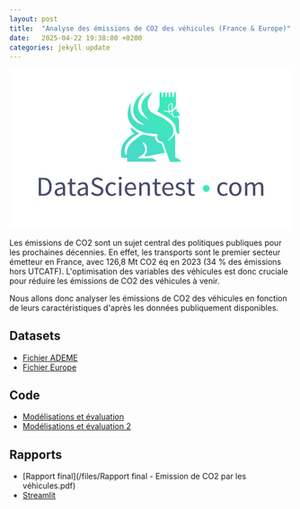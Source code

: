 ```yaml
---
layout: post
title:  "Analyse des émissions de CO2 des véhicules (France & Europe)"
date:   2025-04-22 19:38:00 +0200
categories: jekyll update
---
```


![Datascientest](/img/datascientest.jpg)

Les émissions de CO2 sont un sujet central des politiques publiques pour les prochaines décennies.
En effet, les transports sont le premier secteur émetteur en France, avec 126,8 Mt CO2 éq en 2023 (34 % des émissions hors UTCATF).
L'optimisation des variables des véhicules est donc cruciale pour réduire les émissions de CO2 des véhicules à venir.

Nous allons donc analyser les émissions de CO2 des véhicules en fonction de leurs caractéristiques d'après les données publiquement disponibles.

## Datasets

* [Fichier ADEME](/files/mars-2014-complete.csv)
* [Fichier Europe](/files/CO2_passenger_cars_v10.csv)

## Code

* [Modélisations et évaluation](https://colab.research.google.com/drive/1ZrhH8jc6GccZ4i1lzSNa5-S_e1gmr9Ej?usp=sharing)
* [Modélisations et évaluation 2](https://drive.google.com/file/d/1BO6S5q2kD8piBwzgDKUjOx_cnNzBEVuX/view?usp=sharing)

## Rapports

* [Rapport final](/files/Rapport final - Emission de CO2 par les véhicules.pdf)
* [Streamlit](https://app-fatcdi78r3j9hgvfbhvns8.streamlit.app/)